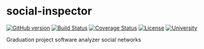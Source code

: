 social-inspector
================

[![GitHub version](https://badge.fury.io/gh/Samael500%2Fsocial-inspector.svg)](http://badge.fury.io/gh/Samael500%2Fsocial-inspector)
[![Build Status](https://travis-ci.org/Samael500/social-inspector.svg?branch=master)](https://travis-ci.org/Samael500/social-inspector)
[![Coverage Status](https://coveralls.io/repos/Samael500/social-inspector/badge.png)](https://coveralls.io/r/Samael500/social-inspector)
[![License](http://img.shields.io/badge/license-MIT-blue.svg)](https://github.com/Samael500/social-inspector/blob/master/LICENSE)
[![University](http://img.shields.io/badge/university-SNUNEI-orange.svg)](https://github.com/Samael500/social-inspector/)

Graduation project software analyzer social networks
